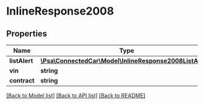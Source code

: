 # InlineResponse2008

## Properties
Name | Type | Description | Notes
------------ | ------------- | ------------- | -------------
**listAlert** | [**\Psa\ConnectedCar\Model\InlineResponse2008ListAlert[]**](InlineResponse2008ListAlert.md) |  | [optional] 
**vin** | **string** |  | [optional] 
**contract** | **string** |  | [optional] 

[[Back to Model list]](../README.md#documentation-for-models) [[Back to API list]](../README.md#documentation-for-api-endpoints) [[Back to README]](../README.md)


